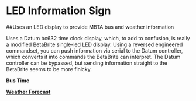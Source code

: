 # LED Information Sign
##Uses an LED display to provide MBTA bus and weather information

Uses a Datum bc632 time clock display, which, to add to confusion, is really a modified BetaBrite single-led LED display. Using a reversed engineered commandset, you can push information via serial to the Datum controller, which converts it into commands the BetaBrite can interpret. The Datum controller can be bypassed, but sending information straight to the BetaBrite seems to be more finicky.

**Bus Time**
<a href="http://images.cwm.eml.cc/IOSstuff/bustime.jpg?variant=small" width="50%" height="50%">

**Weather Forecast**
<a href="http://images.cwm.eml.cc/IOSstuff/weather.jpg?variant=small" width="50%" height="50%">


